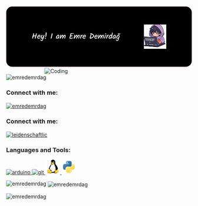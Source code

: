 ![Header](./github-header-image.png)
<img align="right" alt="Coding" width="400" src="https://tenor.com/tr/view/guitar-cat-gif-11572695.gif">

<p align="left"> <img src="https://komarev.com/ghpvc/?username=emredemrdag&label=Profile%20views&color=0e75b6&style=flat" alt="emredemrdag" /> </p>


<h3 align="left">Connect with me:</h3>
<p align="left">
<a href="https://twitter.com/apasyunaru" target="blank"><img align="center" src="https://raw.githubusercontent.com/rahuldkjain/github-profile-readme-generator/master/src/images/icons/Social/twitter.svg" alt="emredemrdag" height="30" width="40" /></a>
</p>

<h3 align="left">Connect with me:</h3>
<p align="left">
<a href="https://instagram.com/leidenschaftlic" target="blank"><img align="center" src="https://raw.githubusercontent.com/rahuldkjain/github-profile-readme-generator/master/src/images/icons/Social/instagram.svg" alt="leidenschaftlic" height="30" width="40" /></a>

<h3 align="left">Languages and Tools:</h3>
<p align="left"> <a href="https://www.arduino.cc/" target="_blank" rel="noreferrer"> <img src="https://cdn.worldvectorlogo.com/logos/arduino-1.svg" alt="arduino" width="40" height="40"/> </a> <a href="https://git-scm.com/" target="_blank" rel="noreferrer"> <img src="https://www.vectorlogo.zone/logos/git-scm/git-scm-icon.svg" alt="git" width="40" height="40"/> </a> <a href="https://www.linux.org/" target="_blank" rel="noreferrer"> <img src="https://raw.githubusercontent.com/devicons/devicon/master/icons/linux/linux-original.svg" alt="linux" width="40" height="40"/> </a> <a href="https://www.python.org" target="_blank" rel="noreferrer"> <img src="https://raw.githubusercontent.com/devicons/devicon/master/icons/python/python-original.svg" alt="python" width="40" height="40"/> </a> </p>

<p><img align="left" src="https://github-readme-stats.vercel.app/api/top-langs?username=emredemrdag&show_icons=true&locale=en&layout=compact" alt="emredemrdag" /></p>

<p>&nbsp;<img align="center"  src="https://github-readme-stats.vercel.app/api?username=emredemrdag&show_icons=true&locale=en" alt="emredemrdag" /></p>

<p><img align="center" src="https://github-readme-streak-stats.herokuapp.com/?user=emredemrdag&" alt="emredemrdag" /></p>
